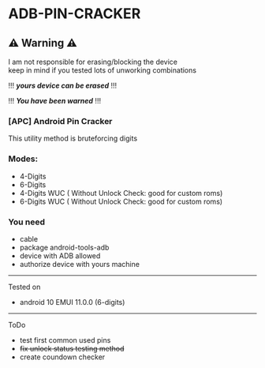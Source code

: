 # ADB-PIN-CRACKER
## :warning: Warning :warning:  
I am not responsible for erasing/blocking the device  
keep in mind if you tested lots of unworking combinations  
  
!!! ***yours device can be erased*** !!!  
  
!!!    ***You have been warned***    !!!   

### [APC] Android Pin Cracker
  
This utility method is bruteforcing digits  

### Modes:  
  - 4-Digits  
  - 6-Digits  
  - 4-Digits WUC  ( Without Unlock Check: good for custom roms)
  - 6-Digits WUC  ( Without Unlock Check: good for custom roms)
  
### You need  
 - cable
 - package android-tools-adb 
 - device with ADB allowed  
 - authorize device with yours machine  

---
Tested on
  - android 10 EMUI 11.0.0 (6-digits)  


---
ToDo
  - test first common used pins  
  - ~~fix unlock status testing method~~  
  - create coundown checker  
